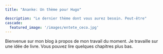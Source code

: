 ```yaml
---
title: "Ananke: Un thème pour Hugo"

description: "Le dernier thème dont vous aurez besoin. Peut-être"
cascade:
  featured_image: '/images/entete_ceco.jpg'
---
```

Bienvenue sur mon blog à propos de mon travail du moment. Je travaille sur une idée de livre. Vous pouvez lire quelques chapitres plus bas.
